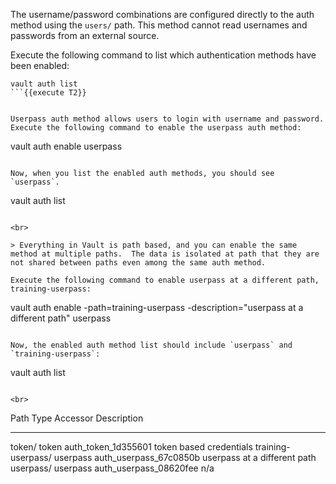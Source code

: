 The username/password combinations are configured directly to the auth method using the `users/` path. This method cannot read usernames and passwords from an external source.


Execute the following command to list which authentication methods have been enabled:

```
vault auth list
```{{execute T2}}


Userpass auth method allows users to login with username and password.  Execute the following command to enable the userpass auth method:

```
vault auth enable userpass
```{{execute T2}}

Now, when you list the enabled auth methods, you should see `userpass`.

```
vault auth list
```{{execute T2}}

<br>

> Everything in Vault is path based, and you can enable the same method at multiple paths.  The data is isolated at path that they are not shared between paths even among the same auth method.

Execute the following command to enable userpass at a different path, training-userpass:

```
vault auth enable -path=training-userpass -description="userpass at a different path" userpass
```{{execute T2}}

Now, the enabled auth method list should include `userpass` and `training-userpass`:

```
vault auth list
```{{execute T2}}

<br>

```
Path                  Type        Accessor                  Description
----                  ----        --------                  -----------
token/                token       auth_token_1d355601       token based credentials
training-userpass/    userpass    auth_userpass_67c0850b    userpass at a different path
userpass/             userpass    auth_userpass_08620fee    n/a
```
